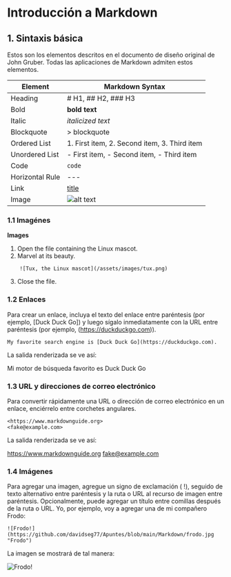 # Introducción a Markdown


## 1. Sintaxis básica

Estos son los elementos descritos en el documento de diseño original de John Gruber. Todas las aplicaciones de Markdown admiten estos elementos.


| Element |	Markdown Syntax |
|---------|-----------------|
| Heading |	# H1, ## H2, ### H3 |
| Bold | **bold text** |
| Italic | *italicized text* |
| Blockquote | > blockquote |
| Ordered List | 1. First item, 2. Second item, 3. Third item |
| Unordered List | - First item, - Second item, - Third item |
| Code | `code` |
| Horizontal Rule |	--- |
| Link | [title](https://www.example.com) |
| Image | ![alt text](image.jpg) |


### 1.1 Imagénes

**Images**

1. Open the file containing the Linux mascot.
2. Marvel at its beauty.

```
    ![Tux, the Linux mascot](/assets/images/tux.png)
``` 

3. Close the file.


### 1.2 Enlaces

Para crear un enlace, incluya el texto del enlace entre paréntesis (por ejemplo, [Duck Duck Go]) y luego sígalo inmediatamente con la URL entre paréntesis (por ejemplo, (https://duckduckgo.com)).

``` 
My favorite search engine is [Duck Duck Go](https://duckduckgo.com).
``` 

La salida renderizada se ve así:

Mi motor de búsqueda favorito es Duck Duck Go


### 1.3 URL y direcciones de correo electrónico

Para convertir rápidamente una URL o dirección de correo electrónico en un enlace, enciérrelo entre corchetes angulares.

``` 
<https://www.markdownguide.org>
<fake@example.com>
``` 

La salida renderizada se ve así:

https://www.markdownguide.org
fake@example.com


### 1.4 Imágenes

Para agregar una imagen, agregue un signo de exclamación ( !), seguido de texto alternativo entre paréntesis y la ruta o URL al recurso de imagen entre paréntesis. Opcionalmente, puede agregar un título entre comillas después de la ruta o URL. Yo, por ejemplo, voy a agregar una de mi compañero Frodo:

``` 
![Frodo!](https://github.com/davidseg77/Apuntes/blob/main/Markdown/frodo.jpg "Frodo")
``` 

La imagen se mostrará de tal manera:

![Frodo!](https://github.com/davidseg77/Apuntes/blob/main/Markdown/frodo.jpg "Frodo")







